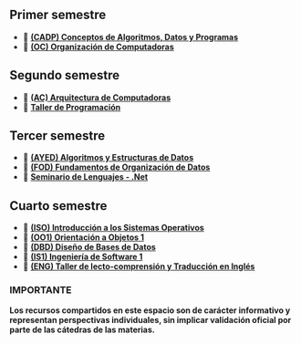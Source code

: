 ## Primer semestre
- 📘 **[(CADP) Conceptos de Algoritmos, Datos y Programas](https://github.com/franndogil/unlp-info-materias/tree/main/(SI106)%20Conceptos%20de%20Algoritmos%2C%20Datos%20y%20Programas%20(CADP))**
- 📘 **[(OC) Organización de Computadoras](https://github.com/franndogil/unlp-info-materias/tree/main/(SI104)%20Organizaci%C3%B3n%20de%20Computadoras%20(OC))**
## Segundo semestre
- 📘 **[(AC) Arquitectura de Computadoras](https://github.com/franndogil/unlp-info-materias/tree/main/(SI105)%20Aquitectura%20de%20Computadoras%20(AC))**
- 📘 **[Taller de Programación](https://github.com/franndogil/unlp-info-materias/tree/main/(SI107)%20Taller%20de%20programaci%C3%B3n)**
## Tercer semestre
- 📘 **[(AYED) Algoritmos y Estructuras de Datos](https://github.com/franndogil/unlp-info-materias/tree/main/(SI203)%20Algoritmos%20y%20Estructuras%20de%20Datos)**
- 📘 **[(FOD) Fundamentos de Organización de Datos](https://github.com/franndogil/unlp-info-materias/tree/main/(SI209)%20Fundamentos%20de%20Organizacion%20de%20Datos)**
- 📘 **[Seminario de Lenguajes - .Net](https://github.com/franndogil/unlp-info-materias/tree/main/(SI207)%20Seminario%20de%20Lenguajes%20-%20.NET)**
## Cuarto semestre
- 📘 **[(ISO) Introducción a los Sistemas Operativos](https://github.com/franndogil/unlp-info-materias/tree/main/(SI203)%20Algoritmos%20y%20Estructuras%20de%20Datos)**
- 📘 **[(OO1) Orientación a Objetos 1](https://github.com/franndogil/unlp-info-materias/tree/main/(SI203)%20Algoritmos%20y%20Estructuras%20de%20Datos)**
- 📘 **[(DBD) Diseño de Bases de Datos](https://github.com/franndogil/unlp-info-materias/tree/main/(SI203)%20Algoritmos%20y%20Estructuras%20de%20Datos)**
- 📘 **[(IS1) Ingeniería de Software 1](https://github.com/franndogil/unlp-info-materias/tree/main/(SI203)%20Algoritmos%20y%20Estructuras%20de%20Datos)**
- 📘 **[(ENG) Taller de lecto-comprensión y Traducción en Inglés](https://github.com/franndogil/unlp-info-materias/tree/main/(SI203)%20Algoritmos%20y%20Estructuras%20de%20Datos)**

### IMPORTANTE
**Los recursos compartidos en este espacio son de carácter informativo y representan perspectivas individuales, sin implicar validación oficial por parte de las cátedras de las materias.**

